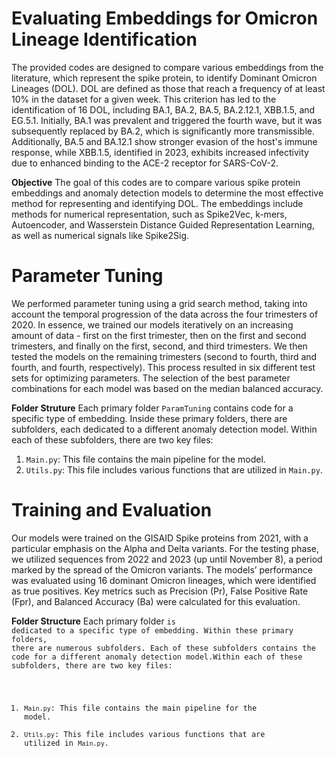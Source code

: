 # Evaluating Embeddings for Omicron Lineage Identification
The provided codes are designed to compare various embeddings from the literature, which represent the spike protein, to identify Dominant Omicron Lineages (DOL). DOL are defined as those that reach a frequency of at least 10% in the dataset for a given week. This criterion has led to the identification of 16 DOL, including BA.1, BA.2, BA.5, BA.2.12.1, XBB.1.5, and EG.5.1. Initially, BA.1 was prevalent and triggered the fourth wave, but it was subsequently replaced by BA.2, which is significantly more transmissible. Additionally, BA.5 and BA.12.1 show stronger evasion of the host's immune response, while XBB.1.5, identified in 2023, exhibits increased infectivity due to enhanced binding to the ACE-2 receptor for SARS-CoV-2.

**Objective**
The goal of this codes are to compare various spike protein embeddings and anomaly detection models to determine the most effective method for representing and identifying DOL. The embeddings include methods for numerical representation, such as Spike2Vec, k-mers, Autoencoder, and Wasserstein Distance Guided Representation Learning, as well as numerical signals like Spike2Sig.

# Parameter Tuning 
We performed parameter tuning using a grid search method, taking into account the temporal progression of the data across the four trimesters of 2020. In essence, we trained our models iteratively on an increasing amount of data - first on the first trimester, then on the first and second trimesters, and finally on the first, second, and third trimesters. We then tested the models on the remaining trimesters (second to fourth, third and fourth, and fourth, respectively). This process resulted in six different test sets for optimizing parameters. The selection of the best parameter combinations for each model was based on the median balanced accuracy.

**Folder Struture**
Each primary folder <code>ParamTuning</code> contains code for a specific type of embedding. Inside these primary folders, there are subfolders, each dedicated to a different anomaly detection model. Within each of these subfolders, there are two key files:

1) <code>Main.py</code>: This file contains the main pipeline for the model.
2) <code>Utils.py</code>: This file includes various functions that are utilized in <code>Main.py</code>.

# Training and Evaluation
Our models were trained on the GISAID Spike proteins from 2021, with a particular emphasis on the Alpha and Delta variants. For the testing phase, we utilized sequences from 2022 and 2023 (up until November 8), a period marked by the spread of the Omicron variants. The models’ performance was evaluated using 16 dominant Omicron lineages, which were identified as true positives. Key metrics such as Precision (Pr), False Positive Rate (Fpr), and Balanced Accuracy (Ba) were calculated for this evaluation.

**Folder Structure**
Each primary folder <code>is dedicated to a specific type of embedding. Within these primary folders, there are numerous subfolders. Each of these subfolders contains the code for a different anomaly detection model.Within each of these subfolders, there are two key files:

1) <code>Main.py</code>: This file contains the main pipeline for the model.
2) <code>Utils.py</code>: This file includes various functions that are utilized in <code>Main.py</code>.





